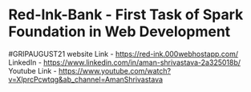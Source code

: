 # Red-Ink-Bank - First Task of Spark Foundation in Web Development
#GRIPAUGUST21
website Link - https://red-ink.000webhostapp.com/
LinkedIn - https://www.linkedin.com/in/aman-shrivastava-2a325018b/
Youtube Link - https://www.youtube.com/watch?v=XlprcPcwtqg&ab_channel=AmanShrivastava
